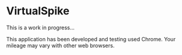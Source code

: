 # VirtualSpike

This is a work in progress...

This application has been developed and testing used Chrome.  Your mileage may
vary with other web browsers.